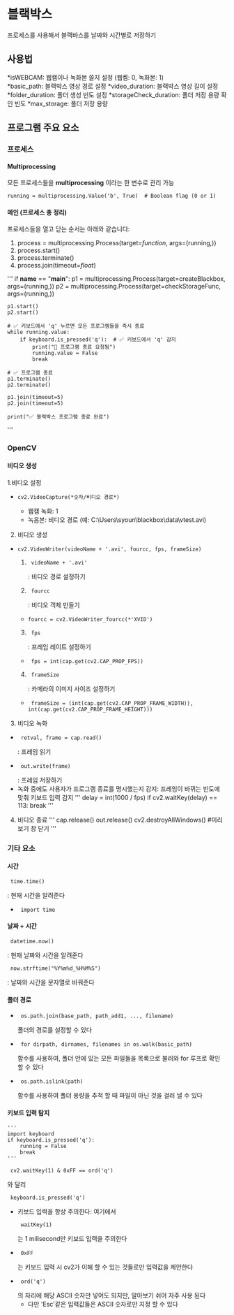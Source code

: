 # 블랙박스
프로세스를 사용해서 블랙바스를 날짜와 시간별로 저장하기

## 사용법
*isWEBCAM: 웹캠이나 녹화본 쓸지 설정 (웹켐: 0, 녹화본: 1)  
*basic_path: 블랙박스 영상 경로 설정
*video_duration: 블랙박스 영상 길이 설정
*folder_duration: 폴더 생성 빈도 설정
*storageCheck_duration: 폴더 저장 용량 확인 빈도
*max_storage: 폴더 저장 용량 

## 프로그램 주요 요소

### 프로세스
#### Multiprocessing
모든 프로세스들을 **multiprocessing** 이라는 한 변수로 관리 가능
<pre><code>running = multiprocessing.Value('b', True)  # Boolean flag (0 or 1)</code></pre>

#### 메인 (프로세스 총 정리)
프로세스들을 열고 닫는 순서는 아래와 같습니다:
1. process = multiprocessing.Process(target=*function*, args=(running,))
2. process.start()
3. process.terminate()
4. process.join(timeout=*float*)

'''
if __name__ == "__main__":
    p1 = multiprocessing.Process(target=createBlackbox, args=(running,))
    p2 = multiprocessing.Process(target=checkStorageFunc, args=(running,))

    p1.start()
    p2.start()

    # ✅ 키보드에서 'q' 누르면 모든 프로그램들을 즉시 종료
    while running.value:  
        if keyboard.is_pressed('q'):  # ✅ 키보드에서 'q' 감지
            print("🛑 프로그램 종료 요청됨")
            running.value = False
            break

    # ✅ 프로그램 종료
    p1.terminate()
    p2.terminate()

    p1.join(timeout=5)
    p2.join(timeout=5)

    print("✅ 블랙박스 프로그램 종료 완료")
'''

### OpenCV 
#### 비디오 생성
1.비디오 설정
  * <pre><code>cv2.VideoCapture(*숫자/비디오 경로*)</code></pre>
    * 웹캠 녹화: 1
    * 녹음본: 비디오 경로 (예: C:\\Users\\syoun\\blackbox\\data\\vtest.avi)
2. 비디오 생성
  * <pre><code>cv2.VideoWriter(videoName + '.avi', fourcc, fps, frameSize)</code></pre> 
    1. <pre><code> videoName + '.avi' </code></pre>: 비디오 경로 설정하기
    2. <pre><code> fourcc </code></pre>: 비디오 객체 만들기
      * <pre><code>fourcc = cv2.VideoWriter_fourcc(*'XVID') </code></pre>
    3. <pre><code> fps </code></pre>: 프레임 레이트 설정하기
      * <pre><code> fps = int(cap.get(cv2.CAP_PROP_FPS)) </code></pre>
    4. <pre><code> frameSize </code></pre>: 카메라의 이미지 사이즈 설정하기
      * <pre><code> frameSize = (int(cap.get(cv2.CAP_PROP_FRAME_WIDTH)), int(cap.get(cv2.CAP_PROP_FRAME_HEIGHT))) </code></pre>
3. 비디오 녹화
  * <pre><code> retval, frame = cap.read()  </code></pre> : 프레임 읽기
  * <pre><code> out.write(frame) </code></pre> : 프레임 저장하기
  * 녹화 중에도 사용자가 프로그램 종료를 명시했는지 감지: 프레임이 바뀌는 빈도에 맞춰 키보드 입력 감지 
    '''
    delay = int(1000 / fps) 
    if cv2.waitKey(delay) == 113: 
      break
    '''
4. 비디오 종료
   '''
   cap.release()
   out.release()
   cv2.destroyAllWindows() #미리보기 창 닫기
  '''

### 기타 요소
#### 시간
<pre><code> time.time() </code></pre>: 현재 시간을 알려준다
  * <pre><code> import time </code></pre>
#### 날짜 + 시간
<pre><code> datetime.now() </code></pre>: 현재 날짜와 시간을 알려준다
<pre><code> now.strftime("%Y%m%d_%H%M%S") </code></pre>: 날짜와 시간을 문자열로 바꿔준다
#### 폴더 경로
* <pre><code> os.path.join(base_path, path_add1, ..., filename) </code></pre> 폴더의 경로를 설정할 수 있다
* <pre><code> for dirpath, dirnames, filenames in os.walk(basic_path) </code></pre> 함수를 사용하여, 폴더 안에 있는 모든 파일들을 목록으로 불러와 for 루프로 확인 할 수 있다 
* <pre><code> os.path.islink(path) </code></pre> 함수를 사용하여 폴더 용량을 추척 할 때 파일이 아닌 것을 걸러 낼 수 있다 
#### 키보드 입력 탐지
    '''
    import keyboard
    if keyboard.is_pressed('q'):
        running = False
        break
    '''
<pre><code> cv2.waitKey(1) & 0xFF == ord('q') </code></pre> 와 달리 <pre><code> keyboard.is_pressed('q') </code></pre>
  * 키보드 입력을 항상 주의한다: 여기에서 <pre><code> waitKey(1) </code></pre> 는 1 milisecond만 키보드 입력을 주의한다
  * <pre><code> 0xFF </code></pre> 는 키보드 입력 시 cv2가 이해 할 수 있는 것들로만 입력값을 제안한다
  * <pre><code> ord('q') </code></pre> 의 자리에 해당 ASCII 숫자만 넣어도 되지만, 알아보기 쉬어 자주 사용 된다
    * 다만 'Esc'같은 입력값들은 ASCII 숫자로만 지정 할 수 있다
       

